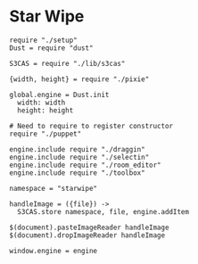 Star Wipe
=========

    require "./setup"
    Dust = require "dust"

    S3CAS = require "./lib/s3cas"

    {width, height} = require "./pixie"

    global.engine = Dust.init
      width: width
      height: height

    # Need to require to register constructor
    require "./puppet"

    engine.include require "./draggin"
    engine.include require "./selectin"
    engine.include require "./room_editor"
    engine.include require "./toolbox"

    namespace = "starwipe"

    handleImage = ({file}) ->
      S3CAS.store namespace, file, engine.addItem

    $(document).pasteImageReader handleImage
    $(document).dropImageReader handleImage

    window.engine = engine
